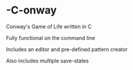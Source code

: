 -C-onway
========

Conway's Game of Life written in C

Fully functional on the command line

Includes an editor and pre-defined pattern creator 

Also includes multiple save-states
